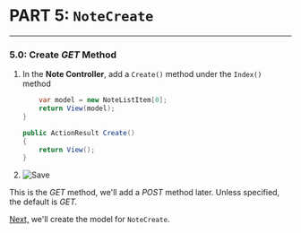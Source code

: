 # PART 5: `NoteCreate`
---
### 5.0: Create *GET* Method
1. In the **Note Controller**, add a `Create()` method under the `Index()` method

    ```cs
        var model = new NoteListItem[0];
        return View(model);
    }

    public ActionResult Create()
    {
        return View();
    }
    ```
2. ![Save](/assets/font-awesome-save.png)

This is the *GET* method, we'll add a *POST* method later. Unless specified, the default is *GET.*

[Next,](5.1-NoteCreateModel.md) we'll create the model for `NoteCreate`.